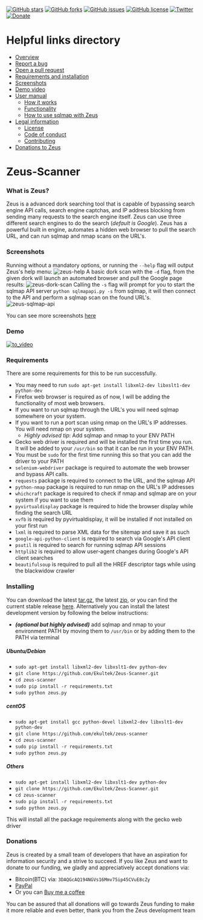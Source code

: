 [![GitHub stars](https://img.shields.io/github/stars/ekultek/zeus-scanner.svg?style=flat-square)](https://github.com/ekultek/zeus-scanner/stargazers)
[![GitHub forks](https://img.shields.io/github/forks/ekultek/zeus-scanner.svg?style=flat-square)](https://github.com/ekultek/zeus-scanner/network) 
[![GitHub issues](https://img.shields.io/github/issues/ekultek/zeus-scanner.svg?style=flat-square)](https://github.com/ekultek/zeus-scanner/issues) 
[![GitHub license](https://img.shields.io/badge/license-GPL-blue.svg?style=flat-square)](https://raw.githubusercontent.com/Ekultek/Zeus-Scanner/master/.github/LICENSE.md)
[![Twitter](https://img.shields.io/twitter/url/https/github.com/ekultek/zeus-scanner.svg?style=social)](https://twitter.com/Zeus_Scanner)
[![Donate](https://img.shields.io/badge/Donate-PayPal-green.svg)](https://github.com/Ekultek/Zeus-Scanner#donations)

# Helpful links directory

- [Overview](https://github.com/Ekultek/Zeus-Scanner#zeus-scanner)
- [Report a bug](https://github.com/Ekultek/Zeus-Scanner/issues/new)
- [Open a pull request](https://github.com/Ekultek/Zeus-Scanner/compare)
- [Requirements and installation](https://github.com/Ekultek/Zeus-Scanner#requirements)
- [Screenshots](https://github.com/Ekultek/Zeus-Scanner#screenshots)
- [Demo video](https://vimeo.com/239885768)
- [User manual](https://github.com/Ekultek/Zeus-Scanner/wiki/Functionality)
  - [How it works](https://github.com/Ekultek/Zeus-Scanner/wiki/How-Zeus-works)
  - [Functionality](https://github.com/Ekultek/Zeus-Scanner/wiki/Functionality)
  - [How to use sqlmap with Zeus](https://github.com/Ekultek/Zeus-Scanner/wiki/Passing-flags-to-sqlmap)
- [Legal information](https://github.com/Ekultek/Zeus-Scanner/tree/master/.github)
  - [License](https://github.com/Ekultek/Zeus-Scanner/blob/master/.github/LICENSE.md)
  - [Code of conduct](https://github.com/Ekultek/Zeus-Scanner/blob/master/.github/CODE_OF_CONDUCT.md)
  - [Contributing](https://github.com/Ekultek/Zeus-Scanner/blob/master/.github/CONTRIBUTING.md)
- [Donations to Zeus](https://github.com/Ekultek/Zeus-Scanner#donations)

# Zeus-Scanner

### What is Zeus?

Zeus is a advanced dork searching tool that is capable of bypassing search engine API calls, search engine captchas, and IP address blocking from sending many requests to the search engine itself. Zeus can use three different search engines to do the search (_default is Google_). Zeus has a powerful built in engine, automates a hidden web browser to pull the search URL, and can run sqlmap and nmap scans on the URL's.

### Screenshots

Running without a mandatory options, or running the `--help` flag will output Zeus's help menu:
![zeus-help](https://user-images.githubusercontent.com/14183473/30176257-63391c62-93c7-11e7-94d7-68fde7818381.png)
A basic dork scan with the `-d` flag, from the given dork will launch an automated browser and pull the Google page results:
![zeus-dork-scan](https://user-images.githubusercontent.com/14183473/30176252-618b191a-93c7-11e7-84d2-572c12994c4d.png)
Calling the `-s` flag will prompt for you to start the sqlmap API server `python sqlmapapi.py -s` from sqlmap, it will then connect to the API and perform a sqlmap scan on the found URL's.
![zeus-sqlmap-api](https://user-images.githubusercontent.com/14183473/30176259-6657b304-93c7-11e7-81f8-0ed09a6c0268.png)

You can see more screenshots [here](https://github.com/Ekultek/Zeus-Scanner/wiki/Screenshots)

### Demo

[![to_video](https://user-images.githubusercontent.com/14183473/31474224-feb8c022-aebe-11e7-9684-1ba83f4fd7ff.png)
](https://vimeo.com/239885768)

### Requirements

There are some requirements for this to be run successfully.

 - You may need to run `sudo apt-get install libxml2-dev libxslt1-dev python-dev`
 - Firefox web browser is required as of now, I will be adding the functionality of most web browsers.
 - If you want to run sqlmap through the URL's you will need sqlmap somewhere on your system.
 - If you want to run a port scan using nmap on the URL's IP addresses. You will need nmap on your system.
   - _Highly advised tip_: Add sqlmap and nmap to your ENV PATH
 - Gecko web driver is required and will be installed the first time you run. It will be added to your `/usr/bin` so that it can be run in your ENV PATH.
 - You must be `sudo` for the first time running this so that you can add the driver to your PATH 
 - `selenium-webdriver` package is required to automate the web browser and bypass API calls.
 - `requests` package is required to connect to the URL, and the sqlmap API
 - `python-nmap` package is required to run nmap on the URL's IP addresses
 - `whichcraft` package is required to check if nmap and sqlmap are on your system if you want to use them
 - `pyvirtualdisplay` package is required to hide the browser display while finding the search URL
 - `xvfb` is required by pyvirtualdisplay, it will be installed if not installed on your first run
 - `lxml` is required to parse XML data for the sitemap and save it as such
 - `google-api-python-client` is required to search via Google's API client
 - `psutil` is required to search for running sqlmap API sessions
 - `httplib2` is required to allow user-agent changes during Google's API client searches
 - `beautifulsoup` is required to pull all the HREF descriptor tags while using the blackwidow crawler

### Installing

You can download the latest [tar.gz](https://github.com/ekultek/zeus-scanner/tarball/master), the latest [zip](https://github.com/ekultek/zeus-scanner/zipball/master), or you can find the current stable release [here](https://github.com/Ekultek/Zeus-Scanner/releases/tag/v1.1). Alternatively you can install the latest development version by following the below instructions:

 - **_(optional but highly advised)_** add sqlmap and nmap to your environment PATH by moving them to `/usr/bin` or by adding them to the PATH via terminal

##### Ubuntu/Debian

 - `sudo apt-get install libxml2-dev libxslt1-dev python-dev`
 - `git clone https://github.com/Ekultek/Zeus-Scanner.git`
 - `cd zeus-scanner`
 - `sudo pip install -r requirements.txt`
 - `sudo python zeus.py`
 
##### centOS

 - `sudo apt-get install gcc python-devel libxml2-dev libxslt1-dev python-dev`
 - `git clone https://github.com/ekultek/zeus-scanner`
 - `cd zeus-scanner`
 - `sudo pip install -r requirements.txt`
 - `sudo python zeus.py`

##### Others

 - `sudo apt-get install libxml2-dev libxslt1-dev python-dev`
 - `git clone https://github.com/Ekultek/Zeus-Scanner.git`
 - `cd zeus-scanner`
 - `sudo pip install -r requirements.txt`
 - `sudo python zeus.py`

This will install all the package requirements along with the gecko web driver


### Donations

Zeus is created by a small team of developers that have an aspiration for information security and a strive to succeed. If you like Zeus and want to donate to our funding, we gladly and appreciatively accept donations via:

 - Bitcoin(BTC) via: `3DAQGcAQ194NGVs16Mmv75ip45CVuE8cZy`
 - [PayPal](https://www.paypal.me/ZeusScanner)
 - Or you can [Buy me a coffee](https://ko-fi.com/A28355P5)
 
You can be assured that all donations will go towards Zeus funding to make it more reliable and even better, thank you from the Zeus development team